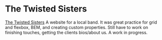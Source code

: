 # The Twisted Sisters
[The Twisted Sisters](https://tjdev-codes.github.io/The-Twisted-Sisters/)
 A website for a local band. 
 It was great practice for grid and flexbox, BEM, and creating custom properties. 
 Still have to work on finishing touches, getting the clients bios/about us. 
 A work in progress.
